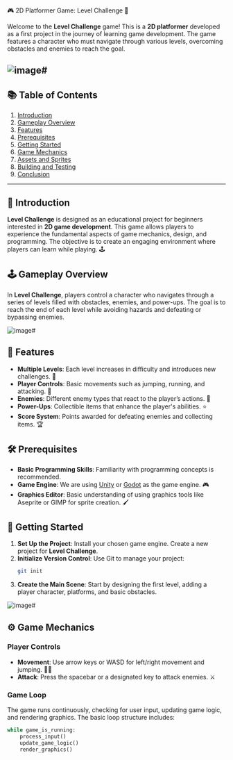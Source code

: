 🎮 2D Platformer Game: Level Challenge 🌟

Welcome to the **Level Challenge** game! This is a **2D platformer** developed as a first project in the journey of learning game development. The game features a character who must navigate through various levels, overcoming obstacles and enemies to reach the goal. 

![image](https://github.com/user-attachments/assets/d1fa95d0-c9ed-45d1-9a1c-fb9f5e5744af)# 
---

## 📚 Table of Contents
1. [Introduction](#introduction)
2. [Gameplay Overview](#gameplay-overview)
3. [Features](#features)
4. [Prerequisites](#prerequisites)
5. [Getting Started](#getting-started)
6. [Game Mechanics](#game-mechanics)
7. [Assets and Sprites](#assets-and-sprites)
8. [Building and Testing](#building-and-testing)
9. [Conclusion](#conclusion)

---

## 🎉 Introduction

**Level Challenge** is designed as an educational project for beginners interested in **2D game development**. This game allows players to experience the fundamental aspects of game mechanics, design, and programming. The objective is to create an engaging environment where players can learn while playing. 🕹️

## 🕹️ Gameplay Overview

In **Level Challenge**, players control a character who navigates through a series of levels filled with obstacles, enemies, and power-ups. The goal is to reach the end of each level while avoiding hazards and defeating or bypassing enemies. 

![image](https://github.com/user-attachments/assets/d1fa95d0-c9ed-45d1-9a1c-fb9f5e5744af)# 
## 🚀 Features

- **Multiple Levels**: Each level increases in difficulty and introduces new challenges. 🌈
- **Player Controls**: Basic movements such as jumping, running, and attacking. 💨
- **Enemies**: Different enemy types that react to the player’s actions. 👾
- **Power-Ups**: Collectible items that enhance the player's abilities. ⭐
- **Score System**: Points awarded for defeating enemies and collecting items. 🏆

## 🛠️ Prerequisites

- **Basic Programming Skills**: Familiarity with programming concepts is recommended. 
- **Game Engine**: We are using [Unity](https://unity.com/) or [Godot](https://godotengine.org/) as the game engine. 🎮
- **Graphics Editor**: Basic understanding of using graphics tools like Aseprite or GIMP for sprite creation. 🖌️

## 🌟 Getting Started

1. **Set Up the Project**: Install your chosen game engine. Create a new project for **Level Challenge**.
2. **Initialize Version Control**: Use Git to manage your project:
    ```bash
    git init
    ```
3. **Create the Main Scene**: Start by designing the first level, adding a player character, platforms, and basic obstacles. 

![image](https://github.com/user-attachments/assets/d1fa95d0-c9ed-45d1-9a1c-fb9f5e5744af)# 
## ⚙️ Game Mechanics

### Player Controls

- **Movement**: Use arrow keys or WASD for left/right movement and jumping. 🔼🔽
- **Attack**: Press the spacebar or a designated key to attack enemies. ⚔️

### Game Loop

The game runs continuously, checking for user input, updating game logic, and rendering graphics. The basic loop structure includes:
```python
while game_is_running:
    process_input()
    update_game_logic()
    render_graphics()
